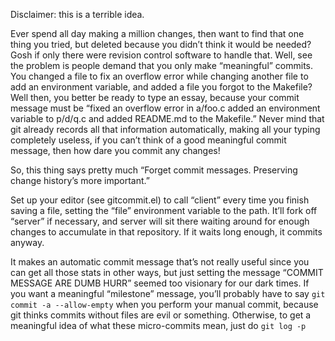 Disclaimer: this is a terrible idea.

Ever spend all day making a million changes, then want to find that one thing you tried, but deleted because you didn’t think it would be needed? Gosh if only there were revision control software to handle that. Well, see the problem is people demand that you only make “meaningful” commits. You changed a file to fix an overflow error while changing another file to add an environment variable, and added a file you forgot to the Makefile? Well then, you better be ready to type an essay, because your commit message must be “fixed an overflow error in a/foo.c added an environment variable to p/d/q.c and added README.md to the Makefile.” Never mind that git already records all that information automatically, making all your typing completely useless, if you can’t think of a good meaningful commit message, then how dare you commit any changes!

So, this thing says pretty much “Forget commit messages. Preserving change history’s more important.”

Set up your editor (see gitcommit.el) to call “client” every time you finish saving a file, setting the “file” environment variable to the path. It’ll fork off “server” if necessary, and server will sit there waiting around for enough changes to accumulate in that repository. If it waits long enough, it commits anyway.

It makes an automatic commit message that’s not really useful since you can get all those stats in other ways, but just setting the message “COMMIT MESSAGE ARE DUMB HURR” seemed too visionary for our dark times. If you want a meaningful “milestone” message, you’ll probably have to say `git commit -a --allow-empty` when you perform your manual commit, because git thinks commits without files are evil or something. Otherwise, to get a meaningful idea of what these micro-commits mean, just do `git log -p`
